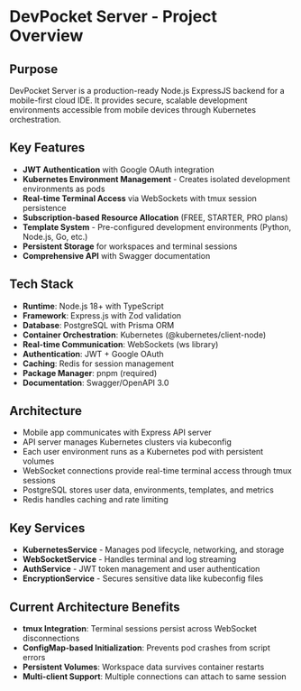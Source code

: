 # DevPocket Server - Project Overview

## Purpose
DevPocket Server is a production-ready Node.js ExpressJS backend for a mobile-first cloud IDE. It provides secure, scalable development environments accessible from mobile devices through Kubernetes orchestration.

## Key Features
- **JWT Authentication** with Google OAuth integration
- **Kubernetes Environment Management** - Creates isolated development environments as pods
- **Real-time Terminal Access** via WebSockets with tmux session persistence
- **Subscription-based Resource Allocation** (FREE, STARTER, PRO plans)
- **Template System** - Pre-configured development environments (Python, Node.js, Go, etc.)
- **Persistent Storage** for workspaces and terminal sessions
- **Comprehensive API** with Swagger documentation

## Tech Stack
- **Runtime**: Node.js 18+ with TypeScript
- **Framework**: Express.js with Zod validation
- **Database**: PostgreSQL with Prisma ORM
- **Container Orchestration**: Kubernetes (@kubernetes/client-node)
- **Real-time Communication**: WebSockets (ws library)
- **Authentication**: JWT + Google OAuth
- **Caching**: Redis for session management
- **Package Manager**: pnpm (required)
- **Documentation**: Swagger/OpenAPI 3.0

## Architecture
- Mobile app communicates with Express API server
- API server manages Kubernetes clusters via kubeconfig
- Each user environment runs as a Kubernetes pod with persistent volumes
- WebSocket connections provide real-time terminal access through tmux sessions
- PostgreSQL stores user data, environments, templates, and metrics
- Redis handles caching and rate limiting

## Key Services
- **KubernetesService** - Manages pod lifecycle, networking, and storage
- **WebSocketService** - Handles terminal and log streaming
- **AuthService** - JWT token management and user authentication
- **EncryptionService** - Secures sensitive data like kubeconfig files

## Current Architecture Benefits
- **tmux Integration**: Terminal sessions persist across WebSocket disconnections
- **ConfigMap-based Initialization**: Prevents pod crashes from script errors
- **Persistent Volumes**: Workspace data survives container restarts
- **Multi-client Support**: Multiple connections can attach to same session
